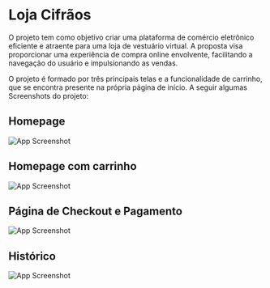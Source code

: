 
# Loja Cifrãos

O projeto tem como objetivo criar uma plataforma de comércio eletrônico eficiente e atraente para uma loja de vestuário virtual. A proposta visa proporcionar uma experiência de compra online envolvente, facilitando a navegação do usuário e impulsionando as vendas.

O projeto é formado por três principais telas e a funcionalidade de carrinho, que se encontra presente na própria página de início. A seguir algumas Screenshots do projeto:
## Homepage

![App Screenshot](https://lh3.googleusercontent.com/pw/ABLVV85oPR0Nkaro8YLP1q4hmCYeQi6nZ5WOqTwpAU4jBL4RettgWMv8pt2MbC_kl8RNck0GZZ2M6624_mu57CU7C2mNeVMeZMnkBPxerspgyRr1juYEpqVQU7He2tL5smfGoimwUEYH5Urd2Cya9vBJGG39bQuBfwaHU_ZF1uOwMbQy-dUq-9mueHymoEEf0VEVceGr553hoMl9-d9CR6tozEsTua_Q7o6fezGmqVTHGtze20spwCqx9qUSatxSvGSy1RwRGTTtiSiDmVxo6uZdAufhpAnLFNuDDO8G7svL6xHzi165vzKRrMuFjYtmshCXV-uQy3629ubUg6hUKZ7udybQk_eqE1GxEjcqg2J0OrsURDfL_K0tjOJ0o7MZt9G7BV8Q64h8eGs7K_fjBJTME8pa9v7EH3wNWOamjoRpceW4VvP8YijjyLQ1-tNoPXxb9lO0itM-s3fgkfXjg4E17Mxyw238cMjfU5NJOUnN3NlR27jeTclPGSjmvsuu5S4w4o1avVkj9fbLFsrSfpQAual5_2i5a3uHi4Wh-ASZN0SoB9jP9VThWp6HZ4-TVBErJTKXAs3-O7yIFsPGXbPTh9SW-lQ0ko-YJG-TFxLF048yU9n4Ng6f1FOmfxahbiIY2vpdxpecMTy8_VaCy7LTSEuMpFMGzZti_bokcIZm2cLYlaWLHcgigb702rTEEBL3ZRTOho498Gntx5y6nqXPvxaUWPACegFx7Q74IQ-D11XlaGCexTyn9DXRSOtojlEOUK6SR57ICdkl2GNTwH2YO5iyRiP4deyLEYb13pSd62VlIwt6MtssX2qOcg4_ib7wMgP-9Jx9j1R7fEFV8ho0S1Pu8Njn-mccpVLG1_nuj8rCBQwpWPWdjNnF50wI0SuK2920UlwzMg7Xh290wjt4Bm4B75Ta5RR9LonKk8jZ=w1322-h627-s-no-gm?authuser=0)

## Homepage com carrinho

![App Screenshot](https://lh3.googleusercontent.com/pw/ABLVV84Oynht3EY5fEJtGMJYqFIgo0_GGLERXDd_38fty3L45x70CpPadxP_Yixpl1B_jkSume1oCZg1Zj5Igj2fY6Y-VBI8daVXpHF2xMw23SoB0aki_PEbEeBkMNW3kDirNcwW76Hjp9AJU3ime95M543QRpjBr9CSxLDvgge0_c9WrisBuUrJSITMRrjzhKo-xPsYWsCszk7Umfe9F8GdGrhBPnHYiNdyKYv4wADnlwKhlx_tkPOEpV_2k7sL8tquclmSPienxsq8_EWo0Lq-IhGD61ESMP3tOhHuBfUP3yRMvWSsZHGyat13RxPAQ_pW88dJZQEL3bfnYXamRp7n0ZDZivr2qvVUEhYJwlp8iayhz_K8HwSNEKvXrLSwTuvTvMv9uzPWCCbCMu2_AVK_XPKbZl2SGdbaXbAwK5QOuRcz793bOqMvoKJaJF2MXZQEku5b7NHm5yRU5ka8gJoILrvJD8burtzhuAZzZbODwIZpR_BSckrlscRTLVOfnlus0pBcV6ooYFX7TeBMY13VUziVQiVwueaXOcyPHu8uUFly4N3Ad7zuuhpTaCr-SGjCb0LFA0NWFQbUFV29yQRGmNJsMwlEY4XQrW0sTfSyF9Htr1j8ftjsQlkDJVUwWSzzYbdRXxfKC_2lx4XjBxzhMaDfcUivijCiIaiVPk9NasQyT9VBVbuhE03x_w4plnhof4D8nHq-8gPf6UY-gurIlMJRUxXax7Vgv347HqOEXuPXypni51QgCzct0__Nb2DsJnzWI53Qk1dF5UWkbQRnwNI7FI_ySYzNTaFnZtfqtYXQkMgnXdmXfE3rXVo9mUZB5jXbre_oK6DfLfcxUsR-1jrVcvmwOcBPQ_lVJq7IhgAc-8Kpqv8h-anx3mvx5HjGGHSrNgvHDcWKvyWfxQhkXm9B2L88EitMtG_z0luy=w1321-h627-s-no-gm?authuser=0)

## Página de Checkout e Pagamento

![App Screenshot](https://lh3.googleusercontent.com/pw/ABLVV87Wp4KoQ06dACi8J_er1aBbkBcomGVleHCoxFisltAIpkrD_zc0pJ6vh8KKBm6RT49Lnw3UjfJqVSKg_Pjobem-x_PhYYA97tEYAbxjDAcQqefX-5GTdxs2Kei1PsfhxmqIaO1bRCyAhfqW9Lc8cszyjKJOq2gy5E_aTDk_7KRhLv_gyZjqumVouMoW9UKa5cSFOr_diWNbaEkS8dJwan5SK6XOa_jddONxAhnXw6tj7Hjz2-X1PA76_3-r502Fzv1xzfWKoKxZBOxLmwc7Ws0VjDQy3TB77wQcyORUJb5LLJx8yPB6oweKOuPYSgdy3GAZneK333RJRxKBYObZtJ7XZoYSVOo1SjBwn1PnqtM00L9I5ocOqY1bTp064Lg4Gbk2K3kSN6-vQ-B9kTxekys2YunGwQFr0xcdwwkw5QkksFAycx79QS2OrF3ax1S5eht5T0eGQt9TvVBElyREvH4f2Cs518nWd9h7_7Lr2T2G8mQS2HLr2PT4ceO5YAUIlpcK0It9LK_q7D5k31-YS8ZwYSkqfDkCjsUL5rHIT-L1UD2qN9VvudZGfV2rC_psQZ50eZfYZGV1TQubue5oJ7hE7WITICXFJgsLldpY8tX_RYzgoG3AR10qBpaqhyMKGCOcDP0nyXjROHuk8Q_5_A3wk5guP9LbDYIH0fL8VNvkIWqdKQG49D8pwYD3YXH4jpXOXxdY4Av4gngJzgHD71i92UceYp162qHB1L8K0II8K-TRubMbeg0ujzPOBbxfgWqLnRxGv5I1X3bjN4dFS6O4YNt7ehgXc21H0Aqy7I15HqWmeGUQvB33lJoK6Frj4PcW60_fSUgdM1JLLOec2Ro23CKF8Y3pdG6k87m0MWNSd48WtBNFqhDWwsfluSUrfjJeCBZIUbCjva8QXyet9XmKjeGMOfdmURDxiioU=w1323-h626-s-no-gm?authuser=0)

## Histórico

![App Screenshot](https://lh3.googleusercontent.com/pw/ABLVV84w4VOuKbnesKy3SNlzA0rHrcZ13Bf1YTCrMOUmMYSp8xfAsbzemO8i3nqDvtJ6dEHh6GMJpW0ztpP2aoj30hdvYCLa2tWa6Z7qdLYVS-kjkafF-17k7eVjyyFAgrlqSJOQQDILNAuK4Ix67yWE8_gk91MmMB96ZEool0P70JeS8FCXsyKT9FlPPZYGi1NLQRTMCBcgSYhEMPlkALvQ2J_SXju-wd8dsBAA3AEd722gH5IusqfPmj7-B4tMmK6DLsYZHC5C9l-WKRSBAbzhzie5C-aB5Qk_7quo5gqbqrdacx8w30yvk5t967YzH8_ZrmpU1yIleU0k98uNe3J4DReDTzFphjn27XsxEFHc1LYAdeQ72qz3j8nJwf2TylTPiCBF2JMmT9eSEVMLHf7Qic5q_ke-0CTq2H8x68nvmLrFG1wCnZJhfc74GcAbQQd4Mm-xcct3SjjjWh2oHlKExdIhtvr2tZU-Zka-oPra1wKfbZFzUlX5LZSK9FK3Ji-IGCXDmP66QnPUVV754Nx-1xA3-s-u1fcHIWh7hIAaoKNb9y9ME0TeGllY6-kk6qx2rSdgIegwVwtoqPgS0UcUJ0P_G0R5AjtnXdFe52KMnB7oQTYiyeOehswJkyKtOHMkgyXuzfujK6w1W2Bxr4lhuLua1Y-K2G7Alwe97ueB51f0NNhtogv0L6dIYG6jaJYNwKCxc_R_IQGkGbfcclrUBhvAfVPGtNzSiaBYQ1WD2B4bRsDVjAxbGX_Wn62cwCT1Y1eOpsd2fcHtxsNBXZZu06uve-dQQ4m_kRybfrdt1EX43VkWs8SW6qVYYOZld0yhu5eDirrge7vXlDKvoZC5_kpsn2VTR6Y-HIoH3vC2IQ1b52nZv151QI7l7kK_kCcNCgEU8tE6wtf5W0Lm6vjGChz159S7ga5xVDKubN4a=w1322-h627-s-no-gm?authuser=0)





